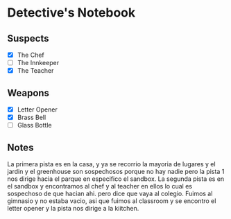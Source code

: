 # Detective's Notebook

## Suspects
- [x] The Chef
- [ ] The Innkeeper
- [x] The Teacher

## Weapons
- [X] Letter Opener
- [X] Brass Bell
- [ ] Glass Bottle

## Notes
La primera pista es en la casa, y ya se recorrio la mayoria de lugares y el jardin y el greenhouse son sospechosos
porque no hay nadie pero la pista 1 nos dirige hacia el parque en especifico el sandbox.
La  segunda pista es en el sandbox y encontramos al chef y al teacher en ellos lo cual es sospechoso de que hacian ahi.
pero dice que vaya al colegio.
Fuimos al gimnasio y no estaba vacio, asi que fuimos al classroom y se encontro el letter opener y la pista nos 
dirige a la kiitchen.
